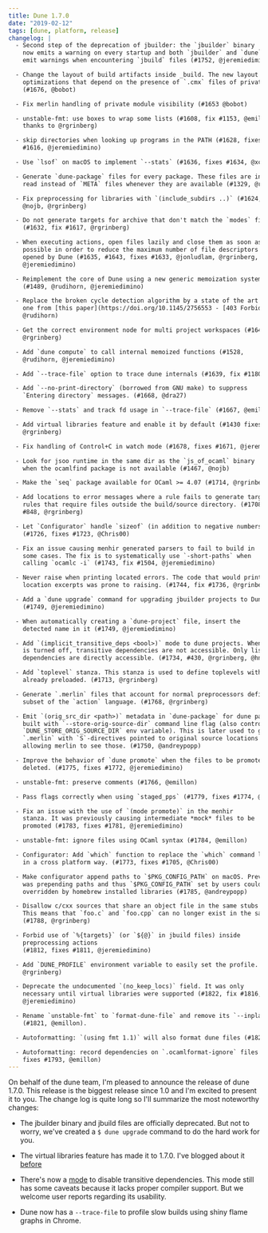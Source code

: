 ```yaml
---
title: Dune 1.7.0
date: "2019-02-12"
tags: [dune, platform, release]
changelog: |
  - Second step of the deprecation of jbuilder: the `jbuilder` binary
    now emits a warning on every startup and both `jbuilder` and `dune`
    emit warnings when encountering `jbuild` files (#1752, @jeremiedimino)

  - Change the layout of build artifacts inside _build. The new layout enables
    optimizations that depend on the presence of `.cmx` files of private modules
    (#1676, @bobot)

  - Fix merlin handling of private module visibility (#1653 @bobot)

  - unstable-fmt: use boxes to wrap some lists (#1608, fix #1153, @emillon,
    thanks to @rgrinberg)

  - skip directories when looking up programs in the PATH (#1628, fixes
    #1616, @jeremiedimino)

  - Use `lsof` on macOS to implement `--stats` (#1636, fixes #1634, @xclerc)

  - Generate `dune-package` files for every package. These files are installed and
    read instead of `META` files whenever they are available (#1329, @rgrinberg)

  - Fix preprocessing for libraries with `(include_subdirs ..)` (#1624, fix #1626,
    @nojb, @rgrinberg)

  - Do not generate targets for archive that don't match the `modes` field.
    (#1632, fix #1617, @rgrinberg)

  - When executing actions, open files lazily and close them as soon as
    possible in order to reduce the maximum number of file descriptors
    opened by Dune (#1635, #1643, fixes #1633, @jonludlam, @rgrinberg,
    @jeremiedimino)

  - Reimplement the core of Dune using a new generic memoization system
    (#1489, @rudihorn, @jeremiedimino)

  - Replace the broken cycle detection algorithm by a state of the art
    one from [this paper](https://doi.org/10.1145/2756553 - [403 Forbidden]) (#1489,
    @rudihorn)

  - Get the correct environment node for multi project workspaces (#1648,
    @rgrinberg)

  - Add `dune compute` to call internal memoized functions (#1528,
    @rudihorn, @jeremiedimino)

  - Add `--trace-file` option to trace dune internals (#1639, fix #1180, @emillon)

  - Add `--no-print-directory` (borrowed from GNU make) to suppress
    `Entering directory` messages. (#1668, @dra27)

  - Remove `--stats` and track fd usage in `--trace-file` (#1667, @emillon)

  - Add virtual libraries feature and enable it by default (#1430 fixes #921,
    @rgrinberg)

  - Fix handling of Control+C in watch mode (#1678, fixes #1671, @jeremiedimino)

  - Look for jsoo runtime in the same dir as the `js_of_ocaml` binary
    when the ocamlfind package is not available (#1467, @nojb)

  - Make the `seq` package available for OCaml >= 4.07 (#1714, @rgrinberg)

  - Add locations to error messages where a rule fails to generate targets and
    rules that require files outside the build/source directory. (#1708, fixes
    #848, @rgrinberg)

  - Let `Configurator` handle `sizeof` (in addition to negative numbers).
    (#1726, fixes #1723, @Chris00)

  - Fix an issue causing menhir generated parsers to fail to build in
    some cases. The fix is to systematically use `-short-paths` when
    calling `ocamlc -i` (#1743, fix #1504, @jeremiedimino)

  - Never raise when printing located errors. The code that would print the
    location excerpts was prone to raising. (#1744, fix #1736, @rgrinberg)

  - Add a `dune upgrade` command for upgrading jbuilder projects to Dune
    (#1749, @jeremiedimino)

  - When automatically creating a `dune-project` file, insert the
    detected name in it (#1749, @jeremiedimino)

  - Add `(implicit_transitive_deps <bool>)` mode to dune projects. When this mode
    is turned off, transitive dependencies are not accessible. Only listed
    dependencies are directly accessible. (#1734, #430, @rgrinberg, @hnrgrgr)

  - Add `toplevel` stanza. This stanza is used to define toplevels with libraries
    already preloaded. (#1713, @rgrinberg)

  - Generate `.merlin` files that account for normal preprocessors defined using a
    subset of the `action` language. (#1768, @rgrinberg)

  - Emit `(orig_src_dir <path>)` metadata in `dune-package` for dune packages
    built with `--store-orig-source-dir` command line flag (also controlled by
    `DUNE_STORE_ORIG_SOURCE_DIR` env variable). This is later used to generate
    `.merlin` with `S`-directives pointed to original source locations and thus
    allowing merlin to see those. (#1750, @andreypopp)

  - Improve the behavior of `dune promote` when the files to be promoted have been
    deleted. (#1775, fixes #1772, @jeremiedimino)

  - unstable-fmt: preserve comments (#1766, @emillon)

  - Pass flags correctly when using `staged_pps` (#1779, fixes #1774, @jeremiedimino)

  - Fix an issue with the use of `(mode promote)` in the menhir
    stanza. It was previously causing intermediate *mock* files to be
    promoted (#1783, fixes #1781, @jeremiedimino)

  - unstable-fmt: ignore files using OCaml syntax (#1784, @emillon)

  - Configurator: Add `which` function to replace the `which` command line utility
    in a cross platform way. (#1773, fixes #1705, @Chris00)

  - Make configurator append paths to `$PKG_CONFIG_PATH` on macOS. Previously it
    was prepending paths and thus `$PKG_CONFIG_PATH` set by users could have been
    overridden by homebrew installed libraries (#1785, @andreypopp)

  - Disallow c/cxx sources that share an object file in the same stubs archive.
    This means that `foo.c` and `foo.cpp` can no longer exist in the same library.
    (#1788, @rgrinberg)

  - Forbid use of `%{targets}` (or `${@}` in jbuild files) inside
    preprocessing actions
    (#1812, fixes #1811, @jeremiedimino)

  - Add `DUNE_PROFILE` environment variable to easily set the profile. (#1806,
    @rgrinberg)

  - Deprecate the undocumented `(no_keep_locs)` field. It was only
    necessary until virtual libraries were supported (#1822, fix #1816,
    @jeremiedimino)

  - Rename `unstable-fmt` to `format-dune-file` and remove its `--inplace` option.
    (#1821, @emillon).

  - Autoformatting: `(using fmt 1.1)` will also format dune files (#1821, @emillon).

  - Autoformatting: record dependencies on `.ocamlformat-ignore` files (#1824,
    fixes #1793, @emillon)
---
```


On behalf of the dune team, I'm pleased to announce the release of dune 1.7.0. This release is the biggest release since 1.0 and I'm excited to present it to you. The change log is quite long so I'll summarize the most noteworthy changes:

* The jbuilder binary and jbuild files are officially deprecated. But not to worry, we've created a `$ dune upgrade` command to do the hard work for you.

* The virtual libraries feature has made it to 1.7.0. I've blogged about it [before](http://rgrinberg.com/posts/virtual-libraries/)

* There's now a [mode](https://dune.readthedocs.io/en/stable/dune-files.html#implicit-transitive-deps) to disable transitive dependencies. This mode still has some caveats because it lacks proper compiler support. But we welcome user reports regarding its usability.

* Dune now has a `--trace-file` to profile slow builds using shiny flame graphs in Chrome.

